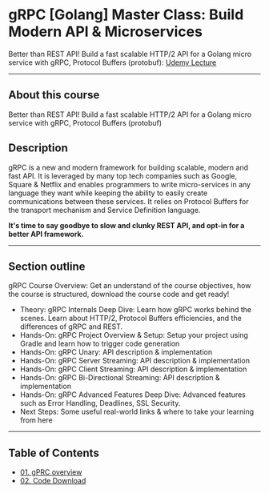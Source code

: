 # gRPC [Golang] Master Class: Build Modern API & Microservices

Better than REST API! Build a fast scalable HTTP/2 API for a Golang micro service with gRPC, Protocol Buffers (protobuf): [Udemy Lecture](https://www.udemy.com/course/grpc-golang/)

---

## About this course

Better than REST API! Build a fast scalable HTTP/2 API for a Golang micro service with gRPC, Protocol Buffers (protobuf)

## Description

gRPC is a new and modern framework for building scalable, modern and fast API. It is leveraged by many top tech companies such as Google, Square & Netflix and enables programmers to write micro-services in any language they want while keeping the ability to easily create communications between these services. It relies on Protocol Buffers for the transport mechanism and Service Definition language.

**It's time to say goodbye to slow and clunky REST API, and opt-in for a better API framework.**

---

## Section outline

gRPC Course Overview: Get an understand of the course objectives, how the course is structured, download the course code and get ready!

* Theory: gRPC Internals Deep Dive: Learn how gRPC works behind the scenes. Learn about HTTP/2, Protocol Buffers efficiencies, and the differences of gRPC and REST.
* Hands-On: gRPC Project Overview & Setup: Setup your project using Gradle and learn how to trigger code generation
* Hands-On: gRPC Unary: API description & implementation
* Hands-On: gRPC Server Streaming: API description & implementation
* Hands-On: gRPC Client Streaming: API description & implementation
* Hands-On: gRPC Bi-Directional Streaming: API description & implementation
* Hands-On: gRPC Advanced Features Deep Dive: Advanced features such as Error Handling, Deadlines, SSL Security.
* Next Steps: Some useful real-world links & where to take your learning from here

---

## Table of Contents

* [01. gPRC overview](01-gRPC-overview/README.md)
* [02. Code Download](./02-code-download/README.md)